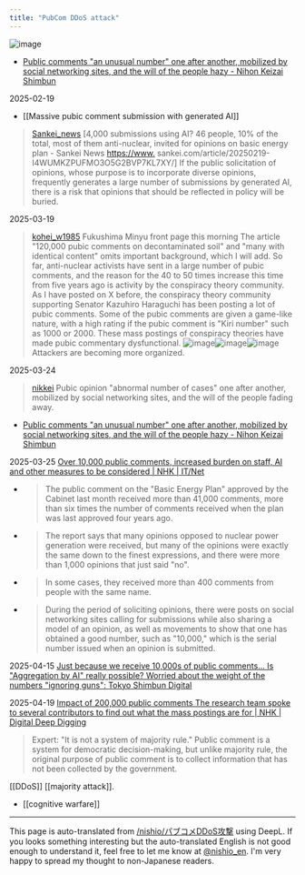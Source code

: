 ```yaml
---
title: "PubCom DDoS attack"
---
```


![image](https://gyazo.com/9093ea0c0ed51ba9464c5de24ed60f26/thumb/1000)
- [Public comments "an unusual number" one after another, mobilized by social networking sites, and the will of the people hazy - Nihon Keizai Shimbun](https://www.nikkei.com/article/DGXZQOUA128RU0S5A310C2000000/)

2025-02-19
- [[Massive pubic comment submission with generated AI]]
> [Sankei_news](https://x.com/Sankei_news/status/1892205026602270766) [4,000 submissions using AI? 46 people, 10% of the total, most of them anti-nuclear, invited for opinions on basic energy plan - Sankei News [https://www.](https://www.) sankei.com/article/20250219-I4WUMKZPUFMO3O5G2BVP7KL7XY/]
>  If the public solicitation of opinions, whose purpose is to incorporate diverse opinions, frequently generates a large number of submissions by generated AI, there is a risk that opinions that should be reflected in policy will be buried.

2025-03-19
> [kohei_w1985](https://x.com/kohei_w1985/status/1902157837121589408) Fukushima Minyu front page this morning
>  The article "120,000 pubic comments on decontaminated soil" and "many with identical content" omits important background, which I will add.
>  So far, anti-nuclear activists have sent in a large number of pubic comments, and the reason for the 40 to 50 times increase this time from five years ago is activity by the conspiracy theory community.
>  As I have posted on X before, the conspiracy theory community supporting Senator Kazuhiro Haraguchi has been posting a lot of pubic comments.
>  Some of the pubic comments are given a game-like nature, with a high rating if the pubic comment is "Kiri number" such as 1000 or 2000.
>  These mass postings of conspiracy theories have made pubic commentary dysfunctional.
>  ![image](https://gyazo.com/96c16a3f0d4e18bf3c8446c8ea964f48/thumb/1000)![image](https://gyazo.com/c28c7057f364ce5474ff5ce404830436/thumb/1000)![image](https://gyazo.com/3de9ec44d3a0cdfb09bfda2777e6316b/thumb/1000)
Attackers are becoming more organized.

2025-03-24
> [nikkei](https://x.com/nikkei/status/1903900382834893180) Pubic opinion "abnormal number of cases" one after another, mobilized by social networking sites, and the will of the people fading away.
- [Public comments "an unusual number" one after another, mobilized by social networking sites, and the will of the people hazy - Nihon Keizai Shimbun](https://www.nikkei.com/article/DGXZQOUA128RU0S5A310C2000000/?n_cid=SNSTW001&n_tw=1742760195)

2025-03-25
[Over 10,000 public comments, increased burden on staff, AI and other measures to be considered | NHK | IT/Net](https://www3.nhk.or.jp/news/html/20250325/k10014759191000.html)
- > The public comment on the "Basic Energy Plan" approved by the Cabinet last month received more than 41,000 comments, more than six times the number of comments received when the plan was last approved four years ago.
- >  The report says that many opinions opposed to nuclear power generation were received, but many of the opinions were exactly the same down to the finest expressions, and there were more than 1,000 opinions that just said "no".
- >  In some cases, they received more than 400 comments from people with the same name.
- >  During the period of soliciting opinions, there were posts on social networking sites calling for submissions while also sharing a model of an opinion, as well as movements to show that one has obtained a good number, such as "10,000," which is the serial number issued when an opinion is submitted.

2025-04-15
[Just because we receive 10,000s of public comments... Is "Aggregation by AI" really possible? Worried about the weight of the numbers "ignoring guns": Tokyo Shimbun Digital](https://www.tokyo-np.co.jp/article/398735)

2025-04-19
[Impact of 200,000 public comments The research team spoke to several contributors to find out what the mass postings are for | NHK | Digital Deep Digging](https://www3.nhk.or.jp/news/html/20250419/k10014781621000.html)
> Expert: "It is not a system of majority rule."
>  Public comment is a system for democratic decision-making, but unlike majority rule, the original purpose of public comment is to collect information that has not been collected by the government.

[[DDoS]]
[[majority attack]].
- [[cognitive warfare]]

---
This page is auto-translated from [/nishio/パブコメDDoS攻撃](https://scrapbox.io/nishio/パブコメDDoS攻撃) using DeepL. If you looks something interesting but the auto-translated English is not good enough to understand it, feel free to let me know at [@nishio_en](https://twitter.com/nishio_en). I'm very happy to spread my thought to non-Japanese readers.